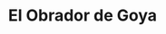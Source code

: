 ---
title: "El Obrador de Goya"
url: /madrid/el-obrador-de-goya-calle-de-odonnell/
shop: Bäckerei
---